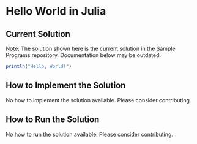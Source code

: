 # Hello World in Julia

## Current Solution

Note: The solution shown here is the current solution in the Sample Programs repository. Documentation below may be outdated.

```Julia
println("Hello, World!")

```

## How to Implement the Solution

No how to implement the solution available. Please consider contributing.

## How to Run the Solution

No how to run the solution available. Please consider contributing.